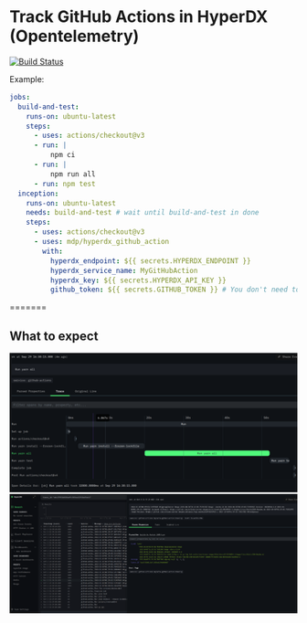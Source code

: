 # Track GitHub Actions in HyperDX (Opentelemetry)
[![Build Status](https://github.com/1984vc/hyperdx_github_action/actions/workflows/test.yml/badge.svg)](https://github.com/1984vc/hyperdx_github_action/actions/workflows/test.yml)

Example: 

```yaml
jobs:
  build-and-test:
    runs-on: ubuntu-latest
    steps:
      - uses: actions/checkout@v3
      - run: |
          npm ci
      - run: |
          npm run all
      - run: npm test
  inception:
    runs-on: ubuntu-latest
    needs: build-and-test # wait until build-and-test in done
    steps:
      - uses: actions/checkout@v3
      - uses: mdp/hyperdx_github_action
        with:
          hyperdx_endpoint: ${{ secrets.HYPERDX_ENDPOINT }}
          hyperdx_service_name: MyGitHubAction
          hyperdx_key: ${{ secrets.HYPERDX_API_KEY }}
          github_token: ${{ secrets.GITHUB_TOKEN }} # You don't need to set this in Secrets as it's included by default in workflows
```
=======

## What to expect
![Screenshot Tracing](https://github.com/1984vc/hyperdx_github_action/blob/main/.github/assets/capture.png?raw=true)
![Screenshot Logging](https://github.com/1984vc/hyperdx_github_action/blob/main/.github/assets/logging.png?raw=true)
